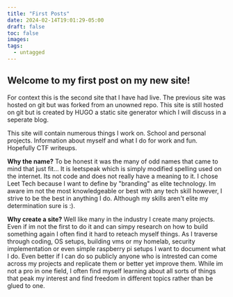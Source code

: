 ```yaml
---
title: "First Posts"
date: 2024-02-14T19:01:29-05:00
draft: false
toc: false
images:
tags:
  - untagged
---
```


## Welcome to my first post on my new site!

For context this is the second site that I have had live. The previous site was hosted on git but
was forked from an unowned repo. This site is still hosted on git but is created by HUGO a static
site generator which I will discuss in a seperate blog.

This site will contain numerous things I work on. School and personal projects. Information about myself and what I do for work and fun. Hopefully CTF writeups.



**Why the name?**
To be honest it was the many of odd names that came to mind that just fit... It is leetspeak which is simply modified spelling used on the internet. Its not code and does not really have a meaning to it. 
I chose Leet Tech because I want to define by "branding" as elite technology. Im aware im not the most knowledgeable or best with any tech skill however, I strive to be the best in anything I do. Although my skills aren't elite my determination sure is :).

**Why create a site?**
Well like many in the industry I create many projects. Even if im not the first to do it and can simpy research on how to build something again I often find it hard to reteach myself things. As I traverse through coding, OS setups, building vms or my homelab, security implementation or even simple raspberry pi setups I want to document what I do. Even better if I can do so publicly anyone who is intrested can come across my projects and replicate them or better yet improve them.
While im not a pro in one field, I often find myself learning about all sorts of things that peak my interest and find freedom in different topics rather than be glued to one.
